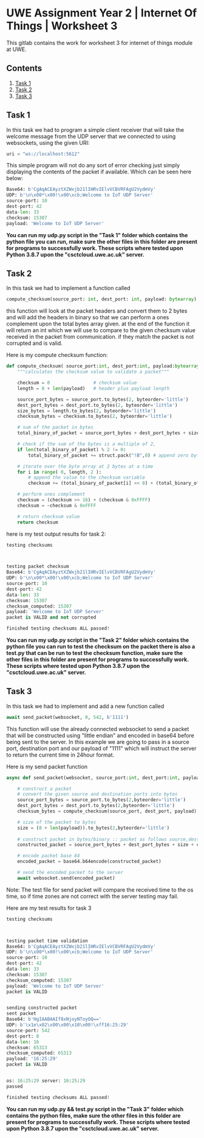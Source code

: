 # UWE Assignment Year 2 | Internet Of Things | Worksheet 3

This gitlab contains the work for worksheet 3 for internet of things module at UWE.

## Contents
1. [Task 1](#Task-1)
2. [Task 2](#Task-2)
3. [Task 3](#Task-3)

## Task 1
In this task we had to program a simple client receiver that will take the welcome message from the UDP server that we connected to using websockets, using the given URI:
```python
uri = "ws://localhost:5612"
```
This simple program will not do any sort of error checking just simply displaying the contents of the packet if available. Which can be seen here below:
```python
Base64: b'CgAqACEAyztXZWxjb21lIHRvIElvVCBVRFAgU2VydmVy'
UDP: b'\n\x00*\x00!\x00\xcb;Welcome to IoT UDP Server'
source-port: 10
dest-port: 42
data-len: 33
checksum: 15307
payload: 'Welcome to IoT UDP Server'
```

**You can run my udp.py script in the "Task 1" folder which contains the python file you can run, make sure the other files in this folder are present for programs to successfully work. These scripts where tested upon Python 3.8.7 upon the "csctcloud.uwe.ac.uk" server.**


## Task 2
In this task we had to implement a function called 
```python
compute_checksum(source_port: int, dest_port: int, payload: bytearray) -> int
```
this function will look at the packet headers and convert them to 2 bytes and will add the headers in binary so that we can perform a ones complement upon the total bytes array given. at the end of the function it will return an int which we will use to compare to the given checksum value received in the packet from communication. if they match the packet is not corrupted and is valid.

Here is my compute checksum function:
```python
def compute_checksum( source_port:int, dest_port:int, payload:bytearray ):
    """calculates the checksum value to validate a packet"""

    checksum = 0                # checksum value
    length = 8 + len(payload)   # header plus payload length

    source_port_bytes = source_port.to_bytes(2, byteorder='little')     # convert the source port to 2 bytes
    dest_port_bytes = dest_port.to_bytes(2, byteorder='little')         # convert the destination port to 2 bytes
    size_bytes = length.to_bytes(2, byteorder='little')                 # convert the length of the packet to 2 bytes
    checksum_bytes = checksum.to_bytes(2, byteorder='little')           # convert checksum to 2 bytes

    # sum of the packet in bytes
    total_binary_of_packet = source_port_bytes + dest_port_bytes + size_bytes + checksum_bytes + payload

    # check if the sum of the bytes is a multiple of 2,
    if len(total_binary_of_packet) % 2 != 0:
        total_binary_of_packet += struct.pack("!B",0) # append zero byte

    # iterate over the byte array at 2 bytes at a time
    for i in range( 0, length, 2 ):
        # append the value to the checksum variable
        checksum += (total_binary_of_packet[i] << 8) + (total_binary_of_packet[i + 1])

    # perform ones complement
    checksum = (checksum >> 16) + (checksum & 0xFFFF)
    checksum = ~checksum & 0xFFFF

    # return checksum value
    return checksum
```
here is my test output results for task 2:
```python
testing checksums



testing packet checksum
Base64: b'CgAqACEAyztXZWxjb21lIHRvIElvVCBVRFAgU2VydmVy'
UDP: b'\n\x00*\x00!\x00\xcb;Welcome to IoT UDP Server'
source-port: 10
dest-port: 42
data-len: 33
checksum: 15307
checksum_computed: 15307
payload: 'Welcome to IoT UDP Server'
packet is VALID and not corrupted

finished testing checksums ALL passed!
```

**You can run my udp.py script in the "Task 2" folder which contains the python file you can run to test the checksum on the packet there is also a test.py that can be run to test the checksum function, make sure the other files in this folder are present for programs to successfully work. These scripts where tested upon Python 3.8.7 upon the "csctcloud.uwe.ac.uk" server.**

## Task 3
In this task we had to implement and add a new function called
```python
await send_packet(websocket, 0, 542, b'1111')
```
This function will use the already connected websocket to send a packet that will be constructed using "little endian" and encoded in base64 before being sent to the server. In this example we are going to pass in a source port, destination port and our payload of "1111" which will instruct the server to return the current time in 24hour format.

Here is my send packet function
```python
async def send_packet(websocket, source_port:int, dest_port:int, payload:bytearray):

    # construct a packet
    # convert the given source and destination ports into bytes
    source_port_bytes = source_port.to_bytes(2,byteorder='little')
    dest_port_bytes = dest_port.to_bytes(2,byteorder='little')
    checksum_bytes = compute_checksum(source_port, dest_port, payload).to_bytes(2,byteorder='little')

    # size of the packet to bytes
    size = (8 + len(payload)).to_bytes(2,byteorder='little')
    
    # construct packet in bytes/binary :: packet as follows source,dest,size,checksum,payload
    constructed_packet = source_port_bytes + dest_port_bytes + size + checksum_bytes + payload

    # encode packet base 64
    encoded_packet = base64.b64encode(constructed_packet)

    # send the encoded packet to the server
    await websocket.send(encoded_packet)
```
Note: The test file for send packet will compare the received time to the os time, so if time zones are not correct with the server testing may fail. 

Here are my test results for task 3
```python
testing checksums



testing packet time validation
Base64: b'CgAqACEAyztXZWxjb21lIHRvIElvVCBVRFAgU2VydmVy'
UDP: b'\n\x00*\x00!\x00\xcb;Welcome to IoT UDP Server'
source-port: 10
dest-port: 42
data-len: 33
checksum: 15307
checksum_computed: 15307
payload: 'Welcome to IoT UDP Server'
packet is VALID


sending constructed packet
sent packet
Base64: b'HgIAABAAIf8xNjoyNToyOQ=='
UDP: b'\x1e\x02\x00\x00\x10\x00!\xff16:25:29'
source-port: 542
dest-port: 0
data-len: 16
checksum: 65313
checksum_computed: 65313
payload: '16:25:29'
packet is VALID


os: 16:25:29 server: 16:25:29
passed

finished testing checksums ALL passed!
```

**You can run my udp.py && test.py script in the "Task 3" folder which contains the python files, make sure the other files in this folder are present for programs to successfully work. These scripts where tested upon Python 3.8.7 upon the "csctcloud.uwe.ac.uk" server.**
